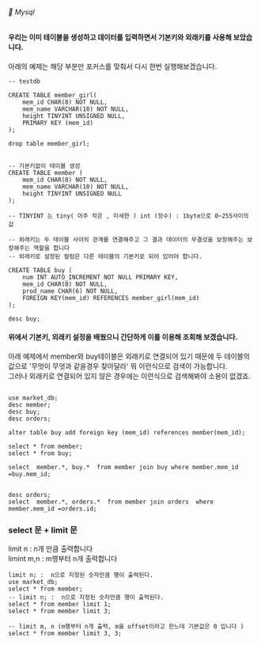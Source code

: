 ###### :cactus:  Mysql 

#### 우리는 이미 테이블을 생성하고 데이터를 입력하면서 기본키와 외래키를 사용해 보았습니다.  
아래의 예제는 해당 부분만 포커스를 맞춰서 다시 한번 실행해보겠습니다.



``` 
-- testdb

CREATE TABLE member_girl(
    mem_id CHAR(8) NOT NULL,
    mem_name VARCHAR(10) NOT NULL,
    height TINYINT UNSIGNED NULL,
    PRIMARY KEY (mem_id)
);

drop table member_girl;


-- 기본키없이 테이블 생성
CREATE TABLE member (
    mem_id CHAR(8) NOT NULL,
    mem_name VARCHAR(10) NOT NULL,
    height TINYINT UNSIGNED NULL
);

-- TINYINT 는 tiny( 아주 작은 , 미세한 ) int (정수) : 1byte으로 0~255사이의 값 

-- 외래키는 두 테이블 사이의 관계를 연결해주고 그 결과 데이터의 무결성을 보장해주는 보장해주는 역할을 합니다
-- 외래키로 설정된 컬럼은 다른 테이블의 기본키로 되어 있어야 합니다.

CREATE TABLE buy (
    num INT AUTO_INCREMENT NOT NULL PRIMARY KEY,
    mem_id CHAR(8) NOT NULL,
    prod_name CHAR(6) NOT NULL,
    FOREIGN KEY(mem_id) REFERENCES member_girl(mem_id)
);

desc buy;
``` 

#### 위에서 기본키, 외래키 설정을 배웠으니 간단하게 이를 이용해 조회해 보겠습니다.

아래 예제에서 member와 buy테이블은 외래키로 연결되어 있기 때문에 두 테이블의 값으로 '무엇이 무엇과 같을경우 찾아달라' 뭐 이런식으로 검색이 가능합니다.   
그러나 외래키로 연결되어 있지 않은 경우에는 이런식으로 검색해봐야 소용이 없겠죠.  
```

use market_db;
desc member;
desc buy;
desc orders;

alter table buy add foreign key (mem_id) references member(mem_id);

select * from member;
select * from buy;

select  member.*, buy.*  from member join buy where member.mem_id =buy.mem_id;


desc orders;
select  member.*, orders.*  from member join orders  where member.mem_id =orders.id;
```

### select 문 + limit 문
limit n : n개 만큼 출력합니다   
limint m,n : m행부터 n개 출력합니다    

```
limit n; :  n으로 지정된 숫자만큼 행이 출력된다.
use market_db;
select * from member;
-- limit n; :  n으로 지정된 숫자만큼 행이 출력된다.
select * from member limit 1;
select * from member limit 3;

-- limit m, n (m행부터 n개 출력, m을 offset이라고 한느데 기본값은 0 입니다 )
select * from member limit 3, 3;

```


